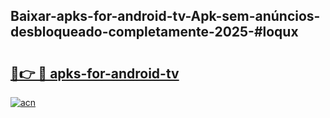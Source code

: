 ## Baixar-apks-for-android-tv-Apk-sem-anúncios-desbloqueado-completamente-2025-#loqux

# <h2><a href="https://ainizakaria.my?title=apks-for-android-tv&ref=20M">🔗👉 🔴 apks-for-android-tv</a></h2>

[![acn](https://github.com/user-attachments/assets/0f9c940e-d8b0-45ae-aac7-cd30a18b3e1c)](https://ainizakaria.my?title=apks-for-android-tv&ref=20M)

